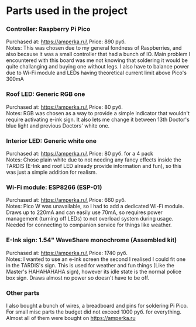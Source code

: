 # Parts used in the project

### Controller: Raspberry Pi Pico
Purchased at: https://amperka.ru\
Price: 890 руб.\
Notes: This was chosen due to my general fondness of Raspberries, and also because it was a small controller that had a bunch of IO. Main problem I encountered with this board was me not knowing that soldering it would be quite challanging and buying one without legs. I also have to balance power due to Wi-Fi module and LEDs having theoretical current limit above Pico's 300mA

### Roof LED: Generic RGB one
Purchased at: https://amperka.ru\
Price: 80 руб.\
Notes: RGB was chosen as a way to provide a simple indicator that wouldn't require activating e-ink sign. It also lets me change it between 13th Doctor's blue light and previous Doctors' white one.

### Interior LED: Generic white one
Purchased at: https://amperka.ru\
Price: 80 руб. for a 4 pack\
Notes: Chose plain white due to not needing any fancy effects inside the TARDIS (E-Ink and roof LED already provide information and fun), so this was just a simple addition for realism.

### Wi-Fi module: ESP8266 (ESP-01)
Purchased at: https://amperka.ru\
Price: 660 руб.\
Notes: Pico W was unavailable, so I had to add a dedicated Wi-Fi module. Draws up to 220mA and can easily use 70mA, so requires power management (turning off LEDs) to not overload system during usage. Needed for connecting to companion service for things like weather.

### E-Ink sign: 1.54" WaveShare monochrome (Assembled kit)
Purchased at: https://amperka.ru\
Price: 1740 руб.\
Notes: I wanted to use an e-ink screen the second I realised I could fit one in the TARDIS's sign. This is used for weather and fun things (Like the Master's HAHAHAHAHA sign), however its idle state is the normal police box sign. Draws almost no power so doesn't have to be off.

### Other parts
I also bought a bunch of wires, a breadboard and pins for soldering Pi Pico. For small misc parts the budget did not exceed 1000 руб. for everything. Almost all of them were bought on https://amperka.ru